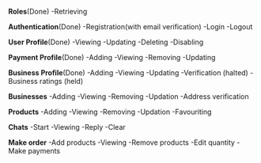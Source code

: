 **Roles**(Done)
-Retrieving

**Authentication**(Done)
-Registration(with email verification)
-Login
-Logout

**User Profile**(Done)
-Viewing 
-Updating 
-Deleting 
-Disabling

**Payment Profile**(Done)
-Adding
-Viewing 
-Removing
-Updating

**Business Profile**(Done)
-Adding
-Viewing
-Updating 
-Verification (halted)
-Business ratings (held)

**Businesses**
-Adding
-Viewing
-Removing
-Updation
-Address verification

**Products**
-Adding
-Viewing
-Removing
-Updation
-Favouriting

**Chats**
-Start
-Viewing
-Reply
-Clear

**Make order**
-Add products
-Viewing
-Remove products
-Edit quantity
-Make payments
